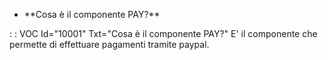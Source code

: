 - \*\*Cosa è il componente PAY?\*\*

 :  : VOC Id="10001" Txt="Cosa è il componente PAY?"
 E' il componente che permette di effettuare pagamenti tramite paypal.

